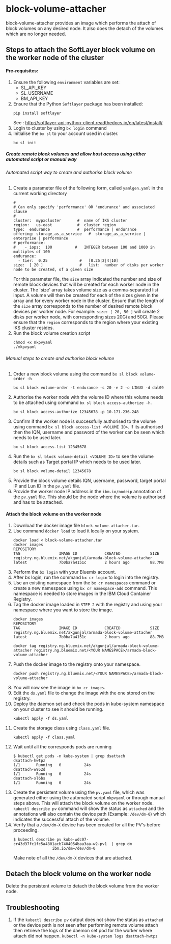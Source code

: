 # block-volume-attacher
block-volume-attacher provides an image which performs the attach of block volumes on any desired node. It also does the detach of the volumes which are no longer needed.

## Steps to attach the SoftLayer block volume on the worker node of the cluster

#### Pre-requisites:
1. Ensure the following `environment` variables are set:
	* SL_API_KEY
	* SL_USERNAME
	* BM_API_KEY
1. Ensure that the Python `Softlayer` package has been installed:
	```
	pip install softlayer
	```
	See : http://softlayer-api-python-client.readthedocs.io/en/latest/install/
1. Login to cluster by using `bx login` command
1. Initialise the `bx sl` to your account used in cluster.
	```
	bx sl init
	```
##### Create remote block volumes and allow host access using either automated script or manual way
###### Automated script way to create and authorise block volume
1. Create a parameter file of the following form, called `yamlgen.yaml` in the current working directory
	```
	#
	# Can only specify 'performance' OR 'endurance' and associated clause
	#
	cluster:  mypxcluster       #  name of IKS cluster
	region:   us-east           #  cluster region
	type:  endurance            #  performance | endurance
	offering: storage_as_a_service   #  storage_as_a_service | enterprise | performance
	# performance:
	#    - iops:  100          #   INTEGER between 100 and 1000 in multiples of 100
	endurance:
	  - tier:  0.25              #   [0.25|2|4|10]
	size:  [ 20 ]                #   list:  number of disks per worker node to be created, of a given size
	```
	For this parameter file, the `size` array indicated the number and size of remote block devices that will be created for each worker node in the cluster. The 'size' array takes volume size as a comma-separated list input. A volume will then be created for each of the sizes given in the array and for every worker node in the cluster. Ensure that the length of the `size` array corresponds to the number of desired remote block devices per worker node. For example: `size: [ 20, 50 ]`  will create 2 disks per worker node, with corresponding sizes 20Gi and 50Gi.
	Please ensure that the `region` corresponds to the region where your existing IKS cluster resides.
1. Run the block volume creation script
	```
	chmod +x mkpvyaml
	./mkpvyaml
	```

###### Manual steps to create and authorise block volume
1. Order a new block volume using the command `bx sl block volume-order -h`
	```
	bx sl block volume-order -t endurance -s 20 -e 2 -o LINUX -d dal09
	```
1. Authorise the worker node with the volume ID where this volume needs to be attached using command `bx sl block access-authorize -h`.
	```
	bx sl block access-authorize 12345678 -p 10.171.236.248
	```
1. Confirm if the worker node is successfully authorised to the volume using command `bx sl block access-list <VOLUME ID>`. If its authorised then the IQN, username and password of the worker can be seen which needs to be used later.
	```
	bx sl block access-list 12345678
	```
1. Run the `bx sl block volume-detail <VOLUME ID>` to see the volume details such as Target portal IP which needs to be used later.
	```
	bx sl block volume-detail 12345678
	```
1. Provide the block volume details IQN, username, password, target portal IP and Lun ID in the `pv.yaml` file.
1. Provide the worker node IP address in the `ibm.io/nodeip` annotation of the `pv.yaml` file. This should be the node where the volume is authorised and has to be attached.

#### Attach the block volume on the worker node
1. Download the docker image file `block-volume-attacher.tar`.
1. Use command `docker load` to load it locally on your system.
	```
	docker load < block-volume-attacher.tar
	docker images
	REPOSITORY                                                                 TAG                 IMAGE ID            CREATED             SIZE
	registry.ng.bluemix.net/akgunjal/armada-block-volume-attacher   latest              7b0ba7a4151c        2 hours ago         88.7MB
	```
1. Perform the `bx login` with your Bluemix account.
1. After bx login, run the command `bx cr login` to login into the registry.
1. Use an existing namespace from the `bx cr namespaces` command or create a new namespace using `bx cr namespace-add` command. This namespace is needed to store images in the IBM Cloud Container Registry.
1. Tag the docker image loaded in `STEP 2` with the registry and using your namespace where you want to store the image.
	```
	docker images
	REPOSITORY                                                                 TAG                 IMAGE ID            CREATED             SIZE
	registry.ng.bluemix.net/akgunjal/armada-block-volume-attacher   latest              7b0ba7a4151c        2 hours ago         88.7MB

	docker tag registry.ng.bluemix.net/akgunjal/armada-block-volume-attacher registry.ng.bluemix.net/<YOUR NAMESPACE>/armada-block-volume-attacher
	```
1. Push the docker image to the registry onto your namespace. 
	```
	docker push registry.ng.bluemix.net/<YOUR NAMESPACE>/armada-block-volume-attacher
	```
1. You will now see the image in `bx cr images`.
1. Edit the `ds.yaml` file to change the image with the one stored on the registry.
1. Deploy the daemon set and check the pods in kube-system namespace on your cluster to see it should be running.
	```
	kubectl apply -f ds.yaml
	```
1. Create the storage class using `class.yaml` file.
	```
	kubectl apply -f class.yaml
	```
1. Wait until all the corresponds pods are running
	```
	$ kubectl get pods -n kube-system | grep dsattach
	dsattach-hwtpz                                                    1/1       Running   0          24s
	dsattach-w952d                                                    1/1       Running   0          24s
	dsattach-xl6bs                                                    1/1       Running   0          24s
	```
1. Create the persistent volume using the `pv.yaml` file, which was generated either using the automated script `mkpvyaml` or through manual steps above. This will attach the block volume on the worker node. `kubectl describe pv` command will show the status as `attached` and the annotations will also contain the device path (Example: `/dev/dm-0`) which indicates the successful attach of the volume.
1.  Verify that a `/dev/dm-X` device has been created for all the PV's before proceeding.
	```
	$ kubectl describe pv kube-wdc07-cr43d37fc1fc5a4801acb7404054baa3aa-w2-pv1  | grep dm
	                 ibm.io/dm=/dev/dm-0
	```
	Make note of all the `/dev/dm-X` devices that are attached.

## Detach the block volume on the worker node
Delete the persistent volume to detach the block volume from the worker node.

## Troubleshooting
1. If the `kubectl describe pv` output does not show the status as `attached` or the device path is not seen after performing remote volume attach then retrieve the logs of the daemon set pod for the worker where attach did not happen.
	`kubectl -n kube-system logs dsattach-hwtpz`
	